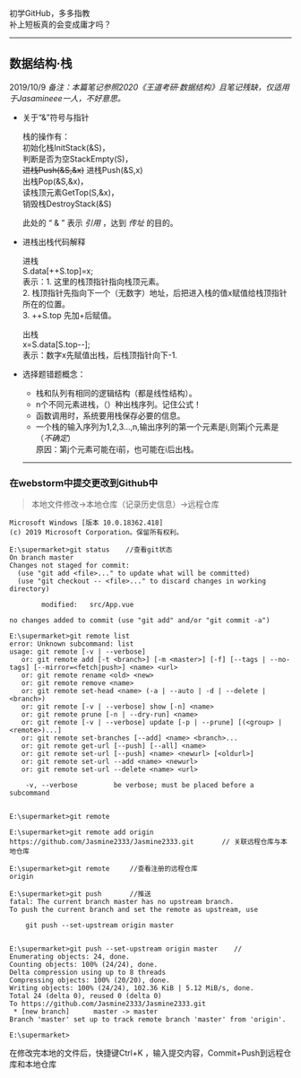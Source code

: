 初学GitHub，多多指教  
补上短板真的会变成庸才吗？  
  
--------------------------------------------------------------------------------

## 数据结构·栈
  2019/10/9
*备注：本篇笔记参照2020《王道考研·数据结构》且笔记残缺，仅适用于Jasamineee一人，不好意思。*
* 关于“&”符号与指针
  > 
    栈的操作有：  
    初始化栈InitStack(&S)，  
    判断是否为空StackEmpty(S)，  
    ~~进栈Push(&S,&x)~~ 进栈Push(&S,x)  
    出栈Pop(&S,&x)，  
    读栈顶元素GetTop(S,&x)，  
    销毁栈DestroyStack(&S)  

  此处的 “ & ” 表示 _引用_ ，达到 _传址_ 的目的。  
  
* 进栈出栈代码解释
  >
    进栈  
    S.data[++S.top]=x;   
    表示：1. 这里的栈顶指针指向栈顶元素。  
          2. 栈顶指针先指向下一个（无数字）地址，后把进入栈的值x赋值给栈顶指针所在的位置。  
          3. ++S.top 先加+后赋值。  
  >
    出栈  
    x=S.data[S.top--];  
    表示：数字x先赋值出栈，后栈顶指针向下-1.  
    
* 选择题错题概念：
  >
   * 栈和队列有相同的逻辑结构（都是线性结构）。  
   * n个不同元素进栈，（）种出栈序列。记住公式！  
   * 函数调用时，系统要用栈保存必要的信息。  
   * 一个栈的输入序列为1,2,3...,n,输出序列的第一个元素是i,则第j个元素是（_不确定_）   
    原因：第j个元素可能在i前，也可能在i后出栈。  
    
  -----------------------------------------------------------------------------------
### 在webstorm中提交更改到Github中
>本地文件修改->本地仓库（记录历史信息）->远程仓库

```
Microsoft Windows [版本 10.0.18362.418]
(c) 2019 Microsoft Corporation。保留所有权利。

E:\supermarket>git status    //查看git状态
On branch master
Changes not staged for commit:
  (use "git add <file>..." to update what will be committed)
  (use "git checkout -- <file>..." to discard changes in working directory)

        modified:   src/App.vue

no changes added to commit (use "git add" and/or "git commit -a")

E:\supermarket>git remote list      
error: Unknown subcommand: list
usage: git remote [-v | --verbose]
   or: git remote add [-t <branch>] [-m <master>] [-f] [--tags | --no-tags] [--mirror=<fetch|push>] <name> <url>
   or: git remote rename <old> <new>
   or: git remote remove <name>
   or: git remote set-head <name> (-a | --auto | -d | --delete | <branch>)
   or: git remote [-v | --verbose] show [-n] <name>
   or: git remote prune [-n | --dry-run] <name>
   or: git remote [-v | --verbose] update [-p | --prune] [(<group> | <remote>)...]
   or: git remote set-branches [--add] <name> <branch>...
   or: git remote get-url [--push] [--all] <name>
   or: git remote set-url [--push] <name> <newurl> [<oldurl>]
   or: git remote set-url --add <name> <newurl>
   or: git remote set-url --delete <name> <url>

    -v, --verbose         be verbose; must be placed before a subcommand


E:\supermarket>git remote   

E:\supermarket>git remote add origin https://github.com/Jasmine2333/Jasmine2333.git       // 关联远程仓库与本地仓库

E:\supermarket>git remote     //查看注册的远程仓库
origin

E:\supermarket>git push       //推送
fatal: The current branch master has no upstream branch.
To push the current branch and set the remote as upstream, use

    git push --set-upstream origin master


E:\supermarket>git push --set-upstream origin master    //
Enumerating objects: 24, done.
Counting objects: 100% (24/24), done.
Delta compression using up to 8 threads
Compressing objects: 100% (20/20), done.
Writing objects: 100% (24/24), 102.36 KiB | 5.12 MiB/s, done.
Total 24 (delta 0), reused 0 (delta 0)
To https://github.com/Jasmine2333/Jasmine2333.git
 * [new branch]      master -> master
Branch 'master' set up to track remote branch 'master' from 'origin'.

E:\supermarket>
```
在修改完本地的文件后，快捷键Ctrl+K ，输入提交内容，Commit+Push到远程仓库和本地仓库
